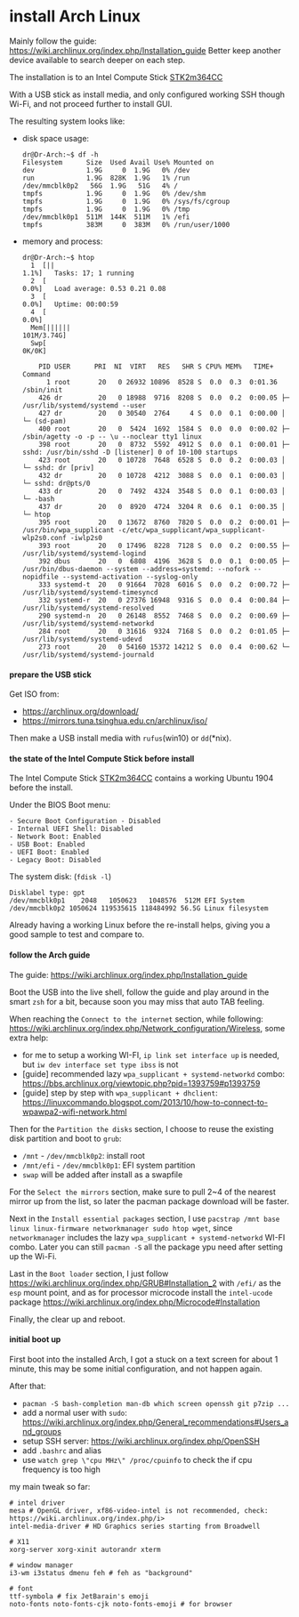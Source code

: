 # install Arch Linux

Mainly follow the guide: https://wiki.archlinux.org/index.php/Installation_guide
Better keep another device available to search deeper on each step.

The installation is to an Intel Compute Stick [STK2m364CC](https://ark.intel.com/content/www/us/en/ark/products/91981/intel-compute-stick-stk2m364cc.html)

With a USB stick as install media, and only configured working SSH though Wi-Fi, and not proceed further to install GUI.

The resulting system looks like:
- disk space usage:
  ```
  dr@Dr-Arch:~$ df -h
  Filesystem      Size  Used Avail Use% Mounted on
  dev             1.9G     0  1.9G   0% /dev
  run             1.9G  828K  1.9G   1% /run
  /dev/mmcblk0p2   56G  1.9G   51G   4% /
  tmpfs           1.9G     0  1.9G   0% /dev/shm
  tmpfs           1.9G     0  1.9G   0% /sys/fs/cgroup
  tmpfs           1.9G     0  1.9G   0% /tmp
  /dev/mmcblk0p1  511M  144K  511M   1% /efi
  tmpfs           383M     0  383M   0% /run/user/1000
  ```
- memory and process:
  ```
  dr@Dr-Arch:~$ htop
    1  [||                                                                                1.1%]   Tasks: 17; 1 running
    2  [                                                                                  0.0%]   Load average: 0.53 0.21 0.08 
    3  [                                                                                  0.0%]   Uptime: 00:00:59
    4  [                                                                                  0.0%]
    Mem[||||||                                                                      101M/3.74G]
    Swp[                                                                                 0K/0K]
  
      PID USER      PRI  NI  VIRT   RES   SHR S CPU% MEM%   TIME+  Command
        1 root       20   0 26932 10896  8528 S  0.0  0.3  0:01.36 /sbin/init
      426 dr         20   0 18988  9716  8208 S  0.0  0.2  0:00.05 ├─ /usr/lib/systemd/systemd --user
      427 dr         20   0 30540  2764     4 S  0.0  0.1  0:00.00 │  └─ (sd-pam)
      400 root       20   0  5424  1692  1584 S  0.0  0.0  0:00.02 ├─ /sbin/agetty -o -p -- \u --noclear tty1 linux
      398 root       20   0  8732  5592  4912 S  0.0  0.1  0:00.01 ├─ sshd: /usr/bin/sshd -D [listener] 0 of 10-100 startups
      423 root       20   0 10728  7648  6528 S  0.0  0.2  0:00.03 │  └─ sshd: dr [priv]
      432 dr         20   0 10728  4212  3088 S  0.0  0.1  0:00.03 │     └─ sshd: dr@pts/0
      433 dr         20   0  7492  4324  3548 S  0.0  0.1  0:00.03 │        └─ -bash
      437 dr         20   0  8920  4724  3204 R  0.6  0.1  0:00.35 │           └─ htop
      395 root       20   0 13672  8760  7820 S  0.0  0.2  0:00.01 ├─ /usr/bin/wpa_supplicant -c/etc/wpa_supplicant/wpa_supplicant-wlp2s0.conf -iwlp2s0
      393 root       20   0 17496  8228  7128 S  0.0  0.2  0:00.55 ├─ /usr/lib/systemd/systemd-logind
      392 dbus       20   0  6808  4196  3628 S  0.0  0.1  0:00.05 ├─ /usr/bin/dbus-daemon --system --address=systemd: --nofork --nopidfile --systemd-activation --syslog-only
      333 systemd-t  20   0 91664  7028  6016 S  0.0  0.2  0:00.72 ├─ /usr/lib/systemd/systemd-timesyncd
      332 systemd-r  20   0 27376 16948  9316 S  0.0  0.4  0:00.84 ├─ /usr/lib/systemd/systemd-resolved
      290 systemd-n  20   0 26148  8552  7468 S  0.0  0.2  0:00.69 ├─ /usr/lib/systemd/systemd-networkd
      284 root       20   0 31616  9324  7168 S  0.0  0.2  0:01.05 ├─ /usr/lib/systemd/systemd-udevd
      273 root       20   0 54160 15372 14212 S  0.0  0.4  0:00.62 └─ /usr/lib/systemd/systemd-journald
  ```


#### prepare the USB stick

Get ISO from:
- https://archlinux.org/download/
- https://mirrors.tuna.tsinghua.edu.cn/archlinux/iso/

Then make a USB install media with `rufus`(win10) or `dd`(*nix).


#### the state of the Intel Compute Stick before install

The Intel Compute Stick [STK2m364CC](https://ark.intel.com/content/www/us/en/ark/products/91981/intel-compute-stick-stk2m364cc.html) contains a working Ubuntu 1904 before the install.

Under the BIOS Boot menu:
```
- Secure Boot Configuration - Disabled
- Internal UEFI Shell: Disabled
- Network Boot: Enabled
- USB Boot: Enabled
- UEFI Boot: Enabled
- Legacy Boot: Disabled
```

The system disk: (`fdisk -l`)
```
Disklabel type: gpt
/dev/mmcblk0p1    2048   1050623   1048576  512M EFI System
/dev/mmcblk0p2 1050624 119535615 118484992 56.5G Linux filesystem
```

Already having a working Linux before the re-install helps, giving you a good sample to test and compare to.


#### follow the Arch guide

The guide: https://wiki.archlinux.org/index.php/Installation_guide

Boot the USB into the live shell,
follow the guide and play around in the smart `zsh` for a bit,
because soon you may miss that auto TAB feeling.

When reaching the `Connect to the internet` section,
while following: https://wiki.archlinux.org/index.php/Network_configuration/Wireless,
some extra help:
- for me to setup a working WI-FI, `ip link set interface up` is needed, but `iw dev interface set type ibss` is not
- [guide] recommended lazy `wpa_supplicant + systemd-networkd` combo: https://bbs.archlinux.org/viewtopic.php?pid=1393759#p1393759
- [guide] step by step with `wpa_supplicant + dhclient`: https://linuxcommando.blogspot.com/2013/10/how-to-connect-to-wpawpa2-wifi-network.html

Then for the `Partition the disks` section,
I choose to reuse the existing disk partition and boot to `grub`:
- `/mnt` - `/dev/mmcblk0p2`: install root
- `/mnt/efi` - `/dev/mmcblk0p1`: EFI system partition
- `swap` will be added after install as a swapfile

For the `Select the mirrors` section,
make sure to pull 2~4 of the nearest mirror up from the list,
so later the pacman package download will be faster.

Next in the `Install essential packages` section,
I use `pacstrap /mnt base linux linux-firmware networkmanager sudo htop wget`,
since `networkmanager` includes the lazy `wpa_supplicant + systemd-networkd` WI-FI combo.
Later you can still `pacman -S` all the package ypu need after setting up the Wi-Fi.

Last in the `Boot loader` section,
I just follow https://wiki.archlinux.org/index.php/GRUB#Installation_2 with `/efi/` as the `esp` mount point,
and as for processor microcode install the `intel-ucode` package https://wiki.archlinux.org/index.php/Microcode#Installation

Finally, the clear up and reboot.


#### initial boot up

First boot into the installed Arch,
I got a stuck on a text screen for about 1 minute,
this may be some initial configuration, and not happen again.

After that:
- `pacman -S bash-completion man-db which screen openssh git p7zip ...`
- add a normal user with `sudo`: https://wiki.archlinux.org/index.php/General_recommendations#Users_and_groups
- setup SSH server: https://wiki.archlinux.org/index.php/OpenSSH
- add `.bashrc` and alias
- use `watch grep \"cpu MHz\" /proc/cpuinfo` to check the if cpu frequency is too high

my main tweak so far:
```
# intel driver
mesa # OpenGL driver, xf86-video-intel is not recommended, check: https://wiki.archlinux.org/index.php/i>
intel-media-driver # HD Graphics series starting from Broadwell

# X11
xorg-server xorg-xinit autorandr xterm

# window manager
i3-wm i3status dmenu feh # feh as "background"

# font
ttf-symbola # fix JetBarain's emoji
noto-fonts noto-fonts-cjk noto-fonts-emoji # for browser
```
